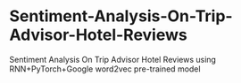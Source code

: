 # Sentiment-Analysis-On-Trip-Advisor-Hotel-Reviews
Sentiment Analysis On Trip Advisor Hotel Reviews using RNN+PyTorch+Google word2vec pre-trained model
